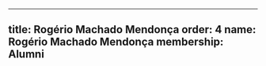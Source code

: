 ---
  title: Rogério Machado Mendonça
  order: 4
  name: Rogério Machado Mendonça
  membership: Alumni
  ---
  
